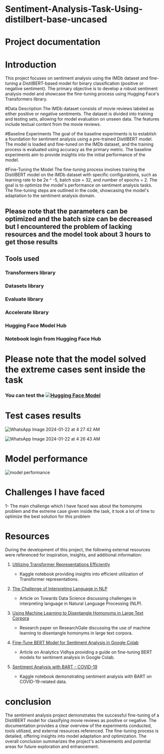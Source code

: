# Sentiment-Analysis-Task-Using-distilbert-base-uncased
# Project documentation
# Introduction
This project focuses on sentiment analysis using the IMDb dataset and fine-tuning a DistilBERT-based model for binary classification (positive or negative sentiment). The primary objective is to develop a robust sentiment analysis model and showcase the fine-tuning process using Hugging Face's Transformers library.

#Data Description
The IMDb dataset consists of movie reviews labeled as either positive or negative sentiments. The dataset is divided into training and testing sets, allowing for model evaluation on unseen data. The features include textual content from the movie reviews.


#Baseline Experiments
The goal of the baseline experiments is to establish a foundation for sentiment analysis using a pre-trained DistilBERT model. The model is loaded and fine-tuned on the IMDb dataset, and the training process is evaluated using accuracy as the primary metric. The baseline experiments aim to provide insights into the initial performance of the model.


#Fine-Tuning the Model
The fine-tuning process involves training the DistilBERT model on the IMDb dataset with specific configurations, such as learning rate to be 2e ^ -5, batch size = 32, and number of epochs = 2. The goal is to optimize the model's performance on sentiment analysis tasks. The fine-tuning steps are outlined in the code, showcasing the model's adaptation to the sentiment analysis domain.


## Please note that the parameters can be optimized and the batch size can be decreased but I encountered the problem of lacking resources and the model took about 3 hours to get those results 

## Tools used 

### Transformers library
### Datasets library
### Evaluate library
### Accelerate library
### Hugging Face Model Hub
### Notebook login from Hugging Face Hub

# Please note that the model solved the extreme cases sent inside the task 
### You can test the [![Hugging Face Model](https://img.shields.io/badge/Hugging%20Face-Model%20Link-blue)](https://huggingface.co/Medo3110/my_awesome_model/commit/9daa469c1a3f1f052dc89f4c91ff505fae940dc4)



# Test cases results 

![WhatsApp Image 2024-01-22 at 4 27 42 AM](https://github.com/Ma7moudYasser/Sentiment-Analysis-Task-Using-distilbert-base-uncased-/assets/57537704/8036f78e-501b-4609-806b-4d635d73c6cc)





![WhatsApp Image 2024-01-22 at 4 26 43 AM](https://github.com/Ma7moudYasser/Sentiment-Analysis-Task-Using-distilbert-base-uncased-/assets/57537704/bf669afc-b4fd-4258-a539-e19d51056e07)




# Model performance 


![model performance ](https://github.com/Ma7moudYasser/Sentiment-Analysis-Task-Using-distilbert-base-uncased-/assets/57537704/5fa83fad-a696-4461-bde3-2a17fe0fc3e9)


# Challenges I have faced
1- The main challenge which I have faced was about the homonyms problem and the extreme case given inside the task, it took a lot of time
to optimize the best solution for this problem

# Resources
During the development of this project, the following external resources were referenced for inspiration, insights, and additional information:

1. [Utilizing Transformer Representations Efficiently](https://www.kaggle.com/code/rhtsingh/utilizing-transformer-representations-efficiently/notebook)
   - Kaggle notebook providing insights into efficient utilization of Transformer representations.

2. [The Challenge of Interpreting Language in NLP](https://towardsdatascience.com/the-challenge-of-interpreting-language-in-nlp-edf732775870)
   - Article on Towards Data Science discussing challenges in interpreting language in Natural Language Processing (NLP).

3. [Using Machine Learning to Disentangle Homonyms in Large Text Corpora](https://www.researchgate.net/publication/320729376_Using_machine_learning_to_disentangle_homonyms_in_large_text_corpora)
   - Research paper on ResearchGate discussing the use of machine learning to disentangle homonyms in large text corpora.

4. [Fine-Tune BERT Model for Sentiment Analysis in Google Colab](https://www.analyticsvidhya.com/blog/2021/12/fine-tune-bert-model-for-sentiment-analysis-in-google-colab/)
   - Article on Analytics Vidhya providing a guide on fine-tuning BERT models for sentiment analysis in Google Colab.

5. [Sentiment Analysis with BART - COVID-19](https://www.kaggle.com/code/akshay560/sentiment-analysis-with-bart-covid19)
   - Kaggle notebook demonstrating sentiment analysis with BART on COVID-19-related data.

# conclusion
The sentiment analysis project demonstrates the successful fine-tuning of a DistilBERT model for classifying movie reviews as positive or negative. The documentation provides a clear overview of the experiments conducted, tools utilized, and external resources referenced. The fine-tuning process is detailed, offering insights into model adaptation and optimization. The overall conclusion summarizes the project's achievements and potential areas for future exploration and enhancement.
